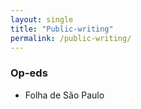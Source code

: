 ```yaml
---
layout: single
title: "Public-writing"
permalink: /public-writing/
---
```


### Op-eds

- Folha de São Paulo
